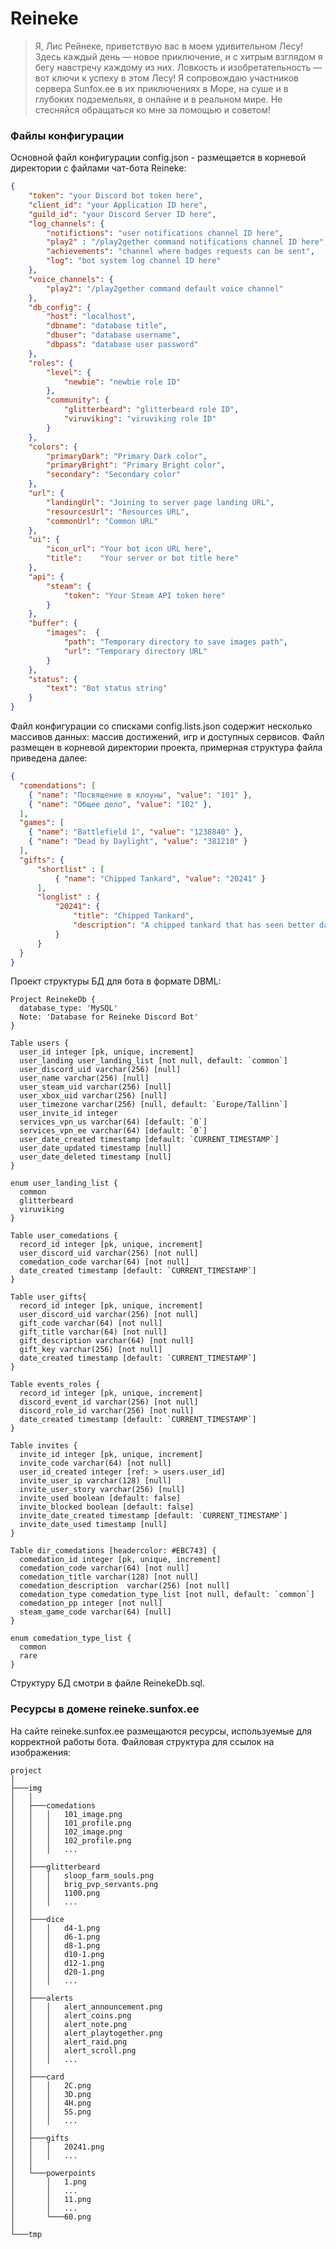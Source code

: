 # Reineke
> Я, Лис Рейнеке, приветствую вас в моем удивительном Лесу! Здесь каждый день — новое приключение, и  с хитрым взглядом я бегу навстречу каждому из них. Ловкость и изобретательность — вот ключи к успеху в этом Лесу!
> Я сопровождаю участников сервера Sunfox.ee в их приключениях в Море, на суше и в глубоких подземельях, в онлайне и в реальном мире. Не стесняйся обращаться ко мне за помощью и советом!

### Файлы конфигурации

Основной файл конфигурации config.json - размещается в корневой директории с файлами чат-бота Reineke:
```json
{
    "token": "your Discord bot token here",
    "client_id": "your Application ID here",
    "guild_id": "your Discord Server ID here",
    "log_channels": {
        "notifictions": "user notifications channel ID here",
        "play2" : "/play2gether command notifications channel ID here",
        "achievements": "channel where badges requests can be sent",
        "log": "bot system log channel ID here"
    },
    "voice_channels": {
        "play2": "/play2gether command default voice channel"
    },
    "db_config": {
        "host": "localhost",
        "dbname": "database title",
        "dbuser": "database username",
        "dbpass": "database user password"
    },
    "roles": {
        "level": {
            "newbie": "newbie role ID"
        },
        "community": {
            "glitterbeard": "glitterbeard role ID",
            "viruviking": "viruviking role ID"
        }
    },
    "colors": {
        "primaryDark": "Primary Dark color",
        "primaryBright": "Primary Bright color",
        "secondary": "Secondary color"
    },
    "url": {
        "landingUrl": "Joining to server page landing URL",
        "resourcesUrl": "Resources URL",
        "commonUrl": "Common URL"
    },
    "ui": {
        "icon_url": "Your bot icon URL here",
        "title":    "Your server or bot title here"
    },
    "api": {
        "steam": {
            "token": "Your Steam API token here"
        }
    },
    "buffer": {
        "images":  {
            "path": "Temporary directory to save images path",
            "url": "Temporary directory URL"
        }
    },
    "status": {
        "text": "Bot status string"
    }
}
```
Файл конфигурации со списками config.lists.json содержит несколько массивов данных: массив достижений, игр и доступных сервисов. Файл размещен в корневой директории проекта, примерная структура файла приведена далее:
```json
{
  "comendations": [
    { "name": "Посвящение в клоуны", "value": "101" },
    { "name": "Общее дело", "value": "102" },
  ],
  "games": [
    { "name": "Battlefield 1", "value": "1238840" },
    { "name": "Dead by Daylight", "value": "381210" }
  ],
  "gifts": {
      "shortlist" : [
          { "name": "Chipped Tankard", "value": "20241" }
      ],
      "longlist" : {
          "20241": {
              "title": "Chipped Tankard",
              "description": "A chipped tankard that has seen better days. It's still usable, but it's not the most attractive thing in the world.",
          }
      }
  }
}
```
Проект структуры БД для бота в формате DBML:
```dbml
Project ReinekeDb {
  database_type: 'MySQL'
  Note: 'Database for Reineke Discord Bot'
}

Table users {
  user_id integer [pk, unique, increment]
  user_landing user_landing_list [not null, default: `common`]
  user_discord_uid varchar(256) [null]
  user_name varchar(256) [null]
  user_steam_uid varchar(256) [null]
  user_xbox_uid varchar(256) [null]
  user_timezone varchar(256) [null, default: `Europe/Tallinn`]
  user_invite_id integer
  services_vpn_us varchar(64) [default: `0`]
  services_vpn_ee varchar(64) [default: `0`]
  user_date_created timestamp [default: `CURRENT_TIMESTAMP`]
  user_date_updated timestamp [null]
  user_date_deleted timestamp [null]
}

enum user_landing_list {
  common
  glitterbeard
  viruviking
}

Table user_comedations {
  record_id integer [pk, unique, increment]
  user_discord_uid varchar(256) [not null]
  comedation_code varchar(64) [not null]
  date_created timestamp [default: `CURRENT_TIMESTAMP`]
}

Table user_gifts{
  record_id integer [pk, unique, increment]
  user_discord_uid varchar(256) [not null]
  gift_code varchar(64) [not null]
  gift_title varchar(64) [not null]
  gift_description varchar(64) [not null]
  gift_key varchar(256) [not null]
  date_created timestamp [default: `CURRENT_TIMESTAMP`]
}

Table events_roles {
  record_id integer [pk, unique, increment]
  discord_event_id varchar(256) [not null]
  discord_role_id varchar(256) [not null]
  date_created timestamp [default: `CURRENT_TIMESTAMP`]
}

Table invites {
  invite_id integer [pk, unique, increment]
  invite_code varchar(64) [not null]
  user_id_created integer [ref: > users.user_id]
  invite_user_ip varchar(128) [null]
  invite_user_story varchar(256) [null]
  invite_used boolean [default: false]
  invite_blocked boolean [default: false]
  invite_date_created timestamp [default: `CURRENT_TIMESTAMP`]
  invite_date_used timestamp [null]
}

Table dir_comedations [headercolor: #EBC743] {
  comedation_id integer [pk, unique, increment]
  comedation_code varchar(64) [not null]
  comedation_title varchar(128) [not null]
  comedation_description  varchar(256) [not null]
  comedation_type comedation_type_list [not null, default: `common`]
  comedation_pp integer [not null]
  steam_game_code varchar(64) [null]
}

enum comedation_type_list {
  common
  rare
}
```

Структуру БД смотри в файле ReinekeDb.sql.

### Ресурсы в домене reineke.sunfox.ee
На сайте reineke.sunfox.ee размещаются ресурсы, используемые для корректной работы бота.
Файловая структура для ссылок на изображения:

```
project
│
├───img
│   │
│   ├───comedations
│   │   │   101_image.png
│   │   │   101_profile.png
│   │   │   102_image.png
│   │   │   102_profile.png
│   │   │   ...
│   │
│   ├───glitterbeard
│   │   │   sloop_farm_souls.png
│   │   │   brig_pvp_servants.png
│   │   │   1100.png
│   │   │   ...
│   │
│   ├───dice
│   │   │   d4-1.png
│   │   │   d6-1.png
│   │   │   d8-1.png
│   │   │   d10-1.png
│   │   │   d12-1.png
│   │   │   d20-1.png
│   │   │   ...
│   │
│   ├───alerts
│   │   │   alert_announcement.png
│   │   │   alert_coins.png
│   │   │   alert_note.png
│   │   │   alert_playtogether.png
│   │   │   alert_raid.png
│   │   │   alert_scroll.png
│   │   │   ...
│   │
│   ├───card
│   │   │   2C.png
│   │   │   3D.png
│   │   │   4H.png
│   │   │   5S.png
│   │   │   ...
│   │
│   ├───gifts
│   │   │   20241.png
│   │   │   ...
│   │
│   └───powerpoints
│       │   1.png
│       │   ...
│       │   11.png
│       │   ...
│       └───60.png
│     
└───tmp
```
